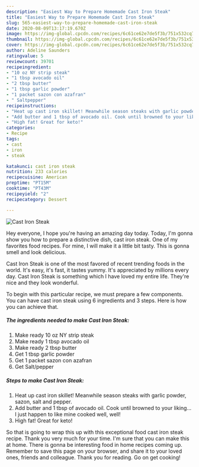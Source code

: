 ```yaml
---
description: "Easiest Way to Prepare Homemade Cast Iron Steak"
title: "Easiest Way to Prepare Homemade Cast Iron Steak"
slug: 565-easiest-way-to-prepare-homemade-cast-iron-steak
date: 2020-08-09T13:17:19.670Z
image: https://img-global.cpcdn.com/recipes/6c61ce62e7de5f3b/751x532cq70/cast-iron-steak-recipe-main-photo.jpg
thumbnail: https://img-global.cpcdn.com/recipes/6c61ce62e7de5f3b/751x532cq70/cast-iron-steak-recipe-main-photo.jpg
cover: https://img-global.cpcdn.com/recipes/6c61ce62e7de5f3b/751x532cq70/cast-iron-steak-recipe-main-photo.jpg
author: Adeline Saunders
ratingvalue: 5
reviewcount: 39701
recipeingredient:
- "10 oz NY strip steak"
- "1 tbsp avocado oil"
- "2 tbsp butter"
- "1 tbsp garlic powder"
- "1 packet sazon con azafran"
- " Saltpepper"
recipeinstructions:
- "Heat up cast iron skillet! Meanwhile season steaks with garlic powder, sazon, salt and pepper."
- "Add butter and 1 tbsp of avocado oil. Cook until browned to your liking... I just happen to like mine cooked well, well!"
- "High fat! Great for keto!"
categories:
- Recipe
tags:
- cast
- iron
- steak

katakunci: cast iron steak 
nutrition: 233 calories
recipecuisine: American
preptime: "PT15M"
cooktime: "PT43M"
recipeyield: "2"
recipecategory: Dessert

---
```



![Cast Iron Steak](https://img-global.cpcdn.com/recipes/6c61ce62e7de5f3b/751x532cq70/cast-iron-steak-recipe-main-photo.jpg)

Hey everyone, I hope you're having an amazing day today. Today, I'm gonna show you how to prepare a distinctive dish, cast iron steak. One of my favorites food recipes. For mine, I will make it a little bit tasty. This is gonna smell and look delicious.

Cast Iron Steak is one of the most favored of recent trending foods in the world. It's easy, it's fast, it tastes yummy. It's appreciated by millions every day. Cast Iron Steak is something which I have loved my entire life. They're nice and they look wonderful.




To begin with this particular recipe, we must prepare a few components. You can have cast iron steak using 6 ingredients and 3 steps. Here is how you can achieve that.

<!--inarticleads1-->

##### The ingredients needed to make Cast Iron Steak:

1. Make ready 10 oz NY strip steak
1. Make ready 1 tbsp avocado oil
1. Make ready 2 tbsp butter
1. Get 1 tbsp garlic powder
1. Get 1 packet sazon con azafran
1. Get  Salt/pepper




<!--inarticleads2-->

##### Steps to make Cast Iron Steak:

1. Heat up cast iron skillet! Meanwhile season steaks with garlic powder, sazon, salt and pepper.
1. Add butter and 1 tbsp of avocado oil. Cook until browned to your liking... I just happen to like mine cooked well, well!
1. High fat! Great for keto!




So that is going to wrap this up with this exceptional food cast iron steak recipe. Thank you very much for your time. I'm sure that you can make this at home. There is gonna be interesting food in home recipes coming up. Remember to save this page on your browser, and share it to your loved ones, friends and colleague. Thank you for reading. Go on get cooking!
